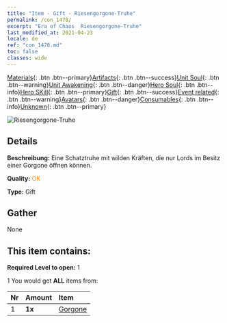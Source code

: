 ```yaml
---
title: "Item - Gift - Riesengorgone-Truhe"
permalink: /con_1478/
excerpt: "Era of Chaos  Riesengorgone-Truhe"
last_modified_at: 2021-04-23
locale: de
ref: "con_1478.md"
toc: false
classes: wide
---
```

 [Materials](/ItemsDE/){: .btn .btn--primary}[Artifacts](/ItemsDE/Artifacts/){: .btn .btn--success}[Unit Soul](/ItemsDE/UnitSoul/){: .btn .btn--warning}[Unit Awakening](/ItemsDE/UnitAwakening/){: .btn .btn--danger}[Hero Soul](/ItemsDE/HeroSoul/){: .btn .btn--info}[Hero SKill](/ItemsDE/HeroSkill/){: .btn .btn--primary}[Gift](/ItemsDE/Gift/){: .btn .btn--success}[Event related](/ItemsDE/Events/){: .btn .btn--warning}[Avatars](/ItemsDE/Avatars/){: .btn .btn--danger}[Consumables](/ItemsDE/Consumables/){: .btn .btn--info}[Unknown](/ItemsDE/Unknown/){: .btn .btn--primary}

 ![Riesengorgone-Truhe](/images/t/i_907092.png)

## Details
 **Beschreibung:** Eine Schatztruhe mit wilden Kräften, die nur Lords im Besitz einer Gorgone öffnen können.

 **Quality:** <span style="color: #FF8C00">OK</span>

 **Type:** Gift

## Gather

  None

## This item contains:

 **Required Level to open:** 1

 1 You would get **ALL** items  from:

  | Nr | Amount |     Item    |
  |:---|:-------|:------------|
  | 1 |  **1x** | [Gorgone](/ItemsDE/unt_257/) |  | 
